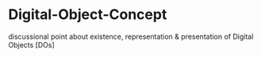 # Digital-Object-Concept
discussional point about existence, representation &amp; presentation of Digital Objects [DOs]
